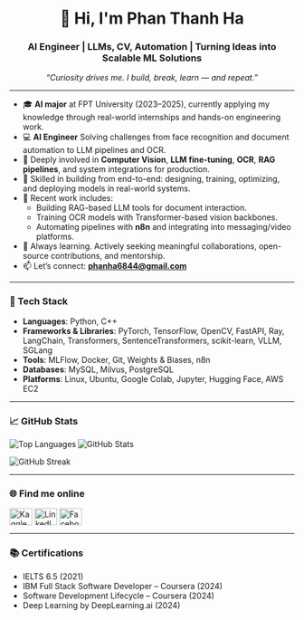 <h1 align="center">👋 Hi, I'm Phan Thanh Ha</h1>
<h3 align="center">AI Engineer | LLMs, CV, Automation | Turning Ideas into Scalable ML Solutions</h3>

<p align="center">
  <em>“Curiosity drives me. I build, break, learn — and repeat.”</em>
</p>

---

- 🎓 **AI major** at FPT University (2023–2025), currently applying my knowledge through real-world internships and hands-on engineering work.
- 💻 **AI Engineer** Solving challenges from face recognition and document automation to LLM pipelines and OCR.
- 🧠 Deeply involved in **Computer Vision**, **LLM fine-tuning**, **OCR**, **RAG pipelines**, and system integrations for production.
- 🔧 Skilled in building from end-to-end: designing, training, optimizing, and deploying models in real-world systems.
- 🚀 Recent work includes:
  - Building RAG-based LLM tools for document interaction.
  - Training OCR models with Transformer-based vision backbones.
  - Automating pipelines with **n8n** and integrating into messaging/video platforms.
- 🤝 Always learning. Actively seeking meaningful collaborations, open-source contributions, and mentorship.
- 📫 Let’s connect: **phanha6844@gmail.com**

---

<h3 align="left">🧰 Tech Stack</h3>

- **Languages**: Python, C++
- **Frameworks & Libraries**: PyTorch, TensorFlow, OpenCV, FastAPI, Ray, LangChain, Transformers, SentenceTransformers, scikit-learn, VLLM, SGLang
- **Tools**: MLFlow, Docker, Git, Weights & Biases, n8n
- **Databases**: MySQL, Milvus, PostgreSQL
- **Platforms**: Linux, Ubuntu, Google Colab, Jupyter, Hugging Face, AWS EC2

---

<h3 align="left">📈 GitHub Stats</h3>
<p><img align="left" src="https://github-readme-stats.vercel.app/api/top-langs?username=ha684&show_icons=true&locale=en&layout=compact" alt="Top Languages" /></p>

<p><img align="center" src="https://github-readme-stats.vercel.app/api?username=ha684&show_icons=true&locale=en" alt="GitHub Stats" /></p>

<p><img align="center" src="https://github-readme-streak-stats.herokuapp.com/?user=ha684&" alt="GitHub Streak" /></p>

---

<h3 align="left">🌐 Find me online</h3>
<p align="left">
  <a href="https://www.kaggle.com/phanha6844" target="blank"><img align="center" src="https://raw.githubusercontent.com/rahuldkjain/github-profile-readme-generator/master/src/images/icons/Social/kaggle.svg" alt="Kaggle" height="30" width="40" /></a>
  <a href="https://www.linkedin.com/in/phan-thanh-ha-763426313/" target="blank"><img align="center" src="https://raw.githubusercontent.com/rahuldkjain/github-profile-readme-generator/master/src/images/icons/Social/linked-in-alt.svg" alt="LinkedIn" height="30" width="40" /></a>
  <a href="https://www.facebook.com/ha06082004/" target="blank"><img align="center" src="https://raw.githubusercontent.com/rahuldkjain/github-profile-readme-generator/master/src/images/icons/Social/facebook.svg" alt="Facebook" height="30" width="40" /></a>
</p>

---

<h3 align="left">📚 Certifications</h3>

- IELTS 6.5 (2021)
- IBM Full Stack Software Developer – Coursera (2024)
- Software Development Lifecycle – Coursera (2024)
- Deep Learning by DeepLearning.ai (2024)

